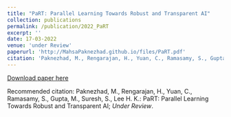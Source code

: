 ```yaml
---
title: "PaRT: Parallel Learning Towards Robust and Transparent AI"
collection: publications
permalink: /publication/2022_PaRT
excerpt: ''
date: 17-03-2022
venue: 'under Review'
paperurl: 'http://MahsaPaknezhad.github.io/files/PaRT.pdf'
citation: 'Paknezhad, M., Rengarajan, H., Yuan, C., Ramasamy, S., Gupta, M., Suresh, S., Lee H. K.: PaRT: Parallel Learning Towards Robust and Transparent AI; <i>Under Review</i>.'
---
```



[Download paper here](http://MahsaPaknezhad.github.io/files/PaRT.pdf)

Recommended citation: Paknezhad, M., Rengarajan, H., Yuan, C., Ramasamy, S., Gupta, M., Suresh, S., Lee H. K.: PaRT: Parallel Learning Towards Robust and Transparent AI; <i>Under Review</i>.
